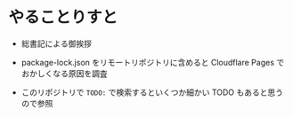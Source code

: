 # やることりすと

- 総書記による御挨拶
- package-lock.json をリモートリポジトリに含めると Cloudflare Pages でおかしくなる原因を調査

- このリポジトリで `TODO:` で検索するといくつか細かい TODO もあると思うので参照
